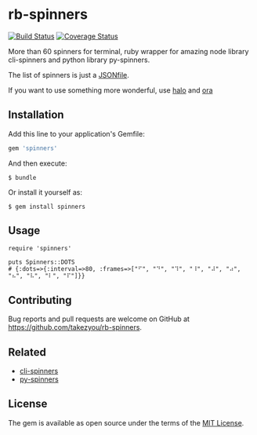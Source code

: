 # rb-spinners
[![Build Status](https://travis-ci.org/takezyou/rb-spinners.svg?branch=master)](https://travis-ci.org/takezyou/rb-spinners)
[![Coverage Status](https://coveralls.io/repos/github/takezyou/rb-spinner/badge.svg?branch=master)](https://coveralls.io/github/takezyou/rb-spinner?branch=master)

More than 60 spinners for terminal, ruby wrapper for amazing node library cli-spinners and python library py-spinners.

The list of spinners is just a [JSONfile](https://github.com/sindresorhus/cli-spinners/blob/dac4fc6571059bb9e9bc204711e9dfe8f72e5c6f/spinners.json).

If you want to use something more wonderful, use [halo](https://github.com/manrajgrover/halo) and [ora](https://github.com/sindresorhus/ora)
## Installation

Add this line to your application's Gemfile:

```ruby
gem 'spinners'
```

And then execute:

    $ bundle

Or install it yourself as:

    $ gem install spinners

## Usage

```
require 'spinners'

puts Spinners::DOTS
# {:dots=>{:interval=>80, :frames=>["⠋", "⠙", "⠹", "⠸", "⠼", "⠴", "⠦", "⠧", "⠇", "⠏"]}}
```

## Contributing

Bug reports and pull requests are welcome on GitHub at https://github.com/takezyou/rb-spinners.
## Related
- [cli-spinners](https://github.com/sindresorhus/cli-spinners)
- [py-spinners](https://github.com/sindresorhus/cli-spinners)

## License

The gem is available as open source under the terms of the [MIT License](https://opensource.org/licenses/MIT).
